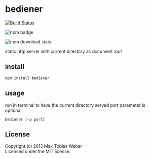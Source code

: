 # bediener
 [![Build Status](https://secure.travis-ci.org/cioddi/node-bediener.png?branch=master)](http://travis-ci.org/cioddi/node-bediener)

 ![npm badge](https://nodei.co/npm/bediener.png)
 
 ![npm download stats](https://nodei.co/npm-dl/bediener.png)
 
static http server with current directory as document root

## install

```
npm install bediener
```

## usage
run in terminal to have the current directory served 
port parameter is optional

```
bediener [-p port]
```


## License
Copyright (c) 2013 Max Tobias Weber  
Licensed under the MIT license.
